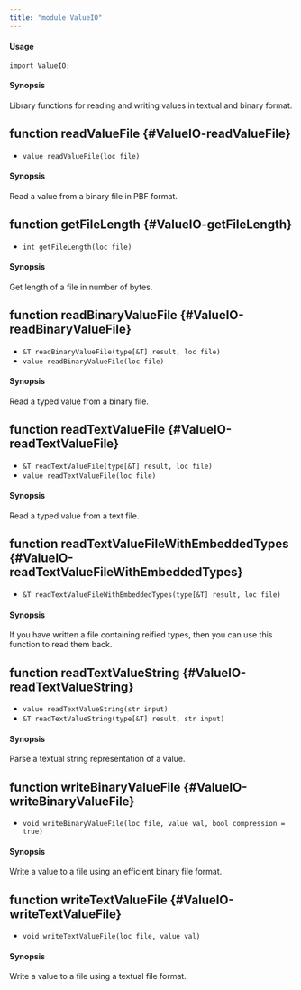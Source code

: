 ```yaml
---
title: "module ValueIO"
---
```


#### Usage

`import ValueIO;`

#### Synopsis

Library functions for reading and writing values in textual and binary format.

## function readValueFile {#ValueIO-readValueFile}

* ``value readValueFile(loc file)``

#### Synopsis

Read  a value from a binary file in PBF format.

## function getFileLength {#ValueIO-getFileLength}

* ``int getFileLength(loc file)``

#### Synopsis

Get length of a file in number of bytes.

## function readBinaryValueFile {#ValueIO-readBinaryValueFile}

* ``&T readBinaryValueFile(type[&T] result, loc file)``
* ``value readBinaryValueFile(loc file)``

#### Synopsis

Read a typed value from a binary file.

## function readTextValueFile {#ValueIO-readTextValueFile}

* ``&T readTextValueFile(type[&T] result, loc file)``
* ``value readTextValueFile(loc file)``

#### Synopsis

Read a typed value from a text file.

## function readTextValueFileWithEmbeddedTypes {#ValueIO-readTextValueFileWithEmbeddedTypes}

* ``&T readTextValueFileWithEmbeddedTypes(type[&T] result, loc file)``

#### Synopsis

If you have written a file containing reified types, then you can use this function
  to read them back.  

## function readTextValueString {#ValueIO-readTextValueString}

* ``value readTextValueString(str input)``
* ``&T readTextValueString(type[&T] result, str input)``

#### Synopsis

Parse a textual string representation of a value.

## function writeBinaryValueFile {#ValueIO-writeBinaryValueFile}

* ``void writeBinaryValueFile(loc file, value val, bool compression = true)``

#### Synopsis

Write a value to a file using an efficient binary file format.

## function writeTextValueFile {#ValueIO-writeTextValueFile}

* ``void writeTextValueFile(loc file, value val)``

#### Synopsis

Write a value to a file using a textual file format.

